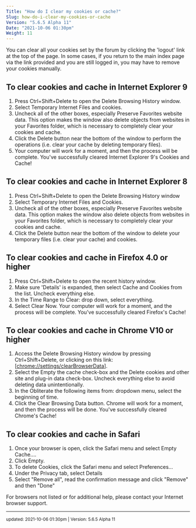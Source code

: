 ```yaml
---
Title: "How do I clear my cookies or cache?"
Slug: how-do-i-clear-my-cookies-or-cache
Version: "5.6.5 Alpha 11"
Date: "2021-10-06 01:30pm"
Weight: 11
---
```


<p>You can clear all your cookies set by the forum by clicking the 'logout' link at the top of the page. In some cases, if you return to the main index page via the link provided and you are still logged in, you may have to remove your cookies manually.</p>

<h2>To clear cookies and cache in Internet Explorer 9</h2>
<div class="restore">
<ol>
	<li>Press Ctrl+Shift+Delete to open the Delete Browsing History window.</li>
	<li>Select Temporary Internet Files and cookies.</li>
	<li>Uncheck all of the other boxes, especially Preserve Favorites website data. This option makes the window also delete objects from websites in your Favorites folder, which is necessary to completely clear your cookies and cache.</li>
	<li>Click the Delete button near the bottom of the window to perform the operations (i.e. clear your cache by deleting temporary files).</li>
	<li>Your computer will work for a moment, and then the process will be complete. You've successfully cleared Internet Explorer 9's Cookies and Cache!</li>
</ol>
</div>

<h2>To clear cookies and cache in Internet Explorer 8</h2>
<div class="restore">
<ol>
	<li>Press Ctrl+Shift+Delete to open the Delete Browsing History window</li>
	<li>Select Temporary Internet Files and Cookies.</li>
	<li>Uncheck all of the other boxes, especially Preserve Favorites website data. This option makes the window also delete objects from websites in your Favorites folder, which is necessary to completely clear your cookies and cache.</li>
	<li>Click the Delete button near the bottom of the window to delete your temporary files (i.e. clear your cache) and cookies.</li>
</ol>
</div>

<h2>To clear cookies and cache in Firefox 4.0 or higher</h2>
<div class="restore">
<ol>
	<li>Press Ctrl+Shift+Delete to open the recent history window.</li>
	<li>Make sure 'Details' is expanded, then select Cache and Cookies from the list. Uncheck everything else.</li>
	<li>In the Time Range to Clear: drop down, select everything.</li>
	<li>Select Clear Now. Your computer will work for a moment, and the process will be complete. You've successfully cleared Firefox's Cache!</li>
</ol>
</div>

<h2>To clear cookies and cache in Chrome V10 or higher</h2>
<div class="restore">
<ol>
<li>Access the Delete Browsing History window by pressing Ctrl+Shift+Delete, or clicking on this link: [<a href="chrome://settings/clearBrowserData">chrome://settings/clearBrowserData</a>].
<li>Select the Empty the cache check-box and the Delete cookies and other site and plug-in data check-box. Uncheck everything else to avoid deleting data unintentionally.</li>
<li>In the Obliterate the following items from: dropdown menu, select the beginning of time.</li>
<li>Click the Clear Browsing Data button. Chrome will work for a moment, and then the process will be done. You've successfully cleared Chrome's Cache!</li>
</ol>
</div>

<h2>To clear cookies and cache in Safari</h2>
<div class="restore">
<ol>
<li>Once your browser is open, click the Safari menu and select Empty Cache....</li>
<li>Click Empty.</li>
<li>To delete Cookies, click the Safari menu and select Preferences...</li>
<li>Under the Privacy tab, select Details</li>
<li>Select "Remove all", read the confirmation message and click "Remove" and then "Done"</li>
</ol>
</div>

<p>For browsers not listed or for additional help, please contact your Internet browser support.</p>

<hr>
<small>
updated: 2021-10-06 01:30pm | Version: 5.6.5 Alpha 11
</small>